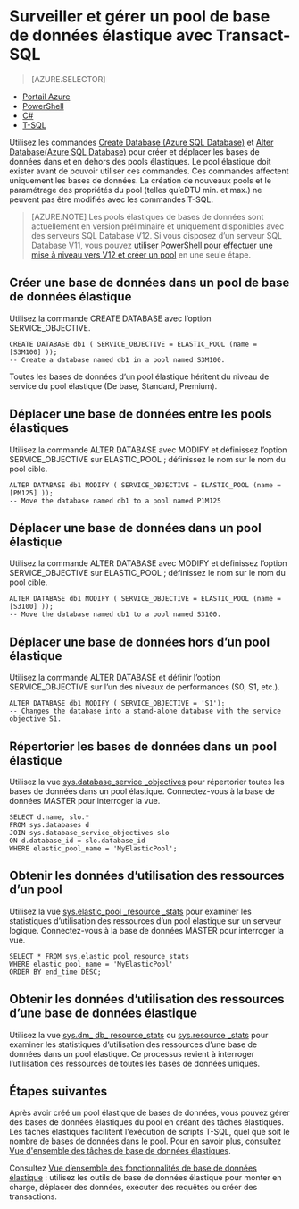 <properties 
    pageTitle="Créer ou déplacer une base de données SQL Azure dans un pool élastique à l’aide de T-SQL | Microsoft Azure" 
    description="Utilisez T-SQL pour créer une base de données SQL Azure dans un pool élastique. Ou utilisez T-SQL pour déplacer la base de données dans et en dehors des pools." 
	services="sql-database" 
    documentationCenter="" 
    authors="sidneyh" 
    manager="jhubbard" 
    editor=""/>

<tags
    ms.service="sql-database"
    ms.devlang="NA"
    ms.topic="get-started-article"
    ms.tgt_pltfrm="NA"
    ms.workload="data-management" 
    ms.date="04/28/2016"
    ms.author="sidneyh"/>

# Surveiller et gérer un pool de base de données élastique avec Transact-SQL  

> [AZURE.SELECTOR]
- [Portail Azure](sql-database-elastic-pool-manage-portal.md)
- [PowerShell](sql-database-elastic-pool-manage-powershell.md)
- [C#](sql-database-elastic-pool-manage-csharp.md)
- [T-SQL](sql-database-elastic-pool-manage-tsql.md)

Utilisez les commandes [Create Database (Azure SQL Database)](https://msdn.microsoft.com/library/dn268335.aspx) et [Alter Database(Azure SQL Database)](https://msdn.microsoft.com/library/mt574871.aspx) pour créer et déplacer les bases de données dans et en dehors des pools élastiques. Le pool élastique doit exister avant de pouvoir utiliser ces commandes. Ces commandes affectent uniquement les bases de données. La création de nouveaux pools et le paramétrage des propriétés du pool (telles qu’eDTU min. et max.) ne peuvent pas être modifiés avec les commandes T-SQL.


> [AZURE.NOTE] Les pools élastiques de bases de données sont actuellement en version préliminaire et uniquement disponibles avec des serveurs SQL Database V12. Si vous disposez d’un serveur SQL Database V11, vous pouvez [utiliser PowerShell pour effectuer une mise à niveau vers V12 et créer un pool](sql-database-upgrade-server-portal.md) en une seule étape.


## Créer une base de données dans un pool de base de données élastique
Utilisez la commande CREATE DATABASE avec l’option SERVICE\_OBJECTIVE.

	CREATE DATABASE db1 ( SERVICE_OBJECTIVE = ELASTIC_POOL (name = [S3M100] ));
	-- Create a database named db1 in a pool named S3M100.

Toutes les bases de données d’un pool élastique héritent du niveau de service du pool élastique (De base, Standard, Premium).


## Déplacer une base de données entre les pools élastiques
Utilisez la commande ALTER DATABASE avec MODIFY et définissez l’option SERVICE\_OBJECTIVE sur ELASTIC\_POOL ; définissez le nom sur le nom du pool cible.

	ALTER DATABASE db1 MODIFY ( SERVICE_OBJECTIVE = ELASTIC_POOL (name = [PM125] ));
	-- Move the database named db1 to a pool named P1M125  

## Déplacer une base de données dans un pool élastique 
Utilisez la commande ALTER DATABASE avec MODIFY et définissez l’option SERVICE\_OBJECTIVE sur ELASTIC\_POOL ; définissez le nom sur le nom du pool cible.

	ALTER DATABASE db1 MODIFY ( SERVICE_OBJECTIVE = ELASTIC_POOL (name = [S3100] ));
	-- Move the database named db1 to a pool named S3100.

## Déplacer une base de données hors d’un pool élastique
Utilisez la commande ALTER DATABASE et définir l’option SERVICE\_OBJECTIVE sur l’un des niveaux de performances (S0, S1, etc.).

	ALTER DATABASE db1 MODIFY ( SERVICE_OBJECTIVE = 'S1');
	-- Changes the database into a stand-alone database with the service objective S1.

## Répertorier les bases de données dans un pool élastique
Utilisez la vue [sys.database\_service \_objectives](https://msdn.microsoft.com/library/mt712619) pour répertorier toutes les bases de données dans un pool élastique. Connectez-vous à la base de données MASTER pour interroger la vue.

	SELECT d.name, slo.*  
	FROM sys.databases d 
	JOIN sys.database_service_objectives slo  
	ON d.database_id = slo.database_id
	WHERE elastic_pool_name = 'MyElasticPool'; 

## Obtenir les données d’utilisation des ressources d’un pool

Utilisez la vue [sys.elastic\_pool \_resource \_stats](https://msdn.microsoft.com/library/mt280062.aspx) pour examiner les statistiques d’utilisation des ressources d’un pool élastique sur un serveur logique. Connectez-vous à la base de données MASTER pour interroger la vue.

	SELECT * FROM sys.elastic_pool_resource_stats 
	WHERE elastic_pool_name = 'MyElasticPool'
	ORDER BY end_time DESC;

## Obtenir les données d’utilisation des ressources d’une base de données élastique

Utilisez la vue [sys.dm\_ db\_ resource\_stats](https://msdn.microsoft.com/library/dn800981.aspx) ou [sys.resource \_stats](https://msdn.microsoft.com/library/dn269979.aspx) pour examiner les statistiques d’utilisation des ressources d’une base de données dans un pool élastique. Ce processus revient à interroger l’utilisation des ressources de toutes les bases de données uniques.

## Étapes suivantes

Après avoir créé un pool élastique de bases de données, vous pouvez gérer des bases de données élastiques du pool en créant des tâches élastiques. Les tâches élastiques facilitent l'exécution de scripts T-SQL, quel que soit le nombre de bases de données dans le pool. Pour en savoir plus, consultez [Vue d'ensemble des tâches de base de données élastiques](sql-database-elastic-jobs-overview.md).

Consultez [Vue d’ensemble des fonctionnalités de base de données élastique](sql-database-elastic-scale-introduction.md) : utilisez les outils de base de données élastique pour monter en charge, déplacer des données, exécuter des requêtes ou créer des transactions.

<!---HONumber=AcomDC_0504_2016-->